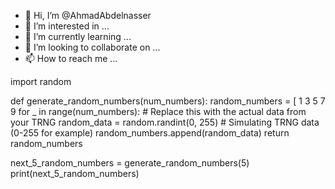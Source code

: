 - 👋 Hi, I’m @AhmadAbdelnasser
- 👀 I’m interested in ...
- 🌱 I’m currently learning ...
- 💞️ I’m looking to collaborate on ...
- 📫 How to reach me ...

<!---
AhmadAbdelnasser/AhmadAbdelnasser is a ✨ special ✨ repository because its `README.md` (this file) appears on your GitHub profile.
You can click the Preview link to take a look at your changes.
--->
import random

def generate_random_numbers(num_numbers):
    random_numbers = [
1
3
5
7
9
    for _ in range(num_numbers):
        # Replace this with the actual data from your TRNG
        random_data = random.randint(0, 255)  # Simulating TRNG data (0-255 for example)
        random_numbers.append(random_data)
    return random_numbers

next_5_random_numbers = generate_random_numbers(5)
print(next_5_random_numbers)
